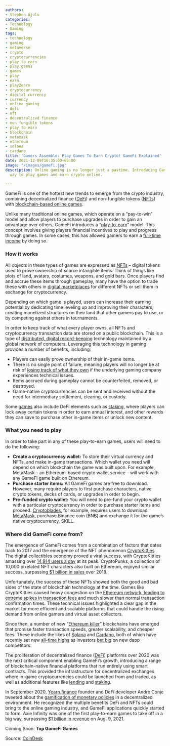 ```yaml
---
authors:
- Stephen Ajulu
categories:
- Technology
- Gaming
tags:
- technology
- gaming
- metaverse
- crypto
- cryptocurrencies
- play to earn
- play games
- games
- play
- earn
- play2earn
- cryptocurrency
- digital currency
- currency
- online gaming
- defi
- nft
- decentralized finance
- non fungible tokens
- play to earn
- blockchain
- metamask
- ethereum
- solana
- cardano
title: 'Gamers Assemble: Play Games To Earn Crypto! GameFi Explained'
date: 2021-12-09T16:35:00+03:00
image: "/images/gamefi.jpg"
description: Online gaming is no longer just a pastime. Introducing GameFi, a new
  way to play games and earn crypto online.

---
```

GameFi is one of the hottest new trends to emerge from the crypto industry, combining decentralized finance ([DeFi](https://stephenajulu.com/blog/decentralized-finance-defined/)) and non-fungible tokens ([NFTs](https://stephenajulu.com/blog/what-are-nfts-non-fungible-tokens-explained/)) with [blockchain-based online games](https://www.coindesk.com/business/2021/08/06/binance-smart-chain-beats-ethereum-by-some-metrics-thanks-to-latest-gamefi-craze/).

Unlike many traditional online games, which operate on a “pay-to-win” model and allow players to purchase upgrades in order to gain an advantage over others, GameFi introduces a “[play-to-earn](https://www.coindesk.com/markets/2021/07/29/a-play-to-earn-account-beats-a-bank-account/)” model. This concept involves giving players financial incentives to play and progress through games. In some cases, this has allowed gamers to earn a [full-time income](https://www.coindesk.com/business/2021/05/11/for-filipinos-axie-infinity-is-more-than-a-crypto-game/) by doing so.

### How it works

All objects in these types of games are expressed as [NFTs](https://www.coindesk.com/tech/2021/03/12/how-to-create-buy-and-sell-nfts/) – digital tokens used to prove ownership of scarce intangible items. Think of things like plots of land, avatars, costumes, weapons, and gold bars. Once players find and accrue these items through gameplay, many have the option to trade these with others in [digital marketplaces](https://www.coindesk.com/tech/2021/07/12/nft-marketplaces-a-beginners-guide/) for different NFTs or sell them in exchange for cryptocurrency.

Depending on which game is played, users can increase their earning potential by dedicating time leveling up and improving their characters, creating monetized structures on their land that other gamers pay to use, or by competing against others in tournaments.

In order to keep track of what every player owns, all NFTs and cryptocurrency transaction data are stored on a public blockchain. This is a type of [distributed, digital record-keeping](https://www.coindesk.com/learn/what-is-a-distributed-ledger/) technology maintained by a global network of computers. Leveraging this technology in gaming provides a number of benefits, including:

* Players can easily prove ownership of their in-game items.
* There is no single point of failure, meaning players will no longer be at risk of [losing track of what they own](https://pvplive.net/world-of-warcraft-bug-reverting-players-characters/) if the underlying gaming company experiences technical issues.
* Items accrued during gameplay cannot be counterfeited, removed, or destroyed.
* Game-native cryptocurrencies can be sent and received without the need for intermediary settlement, clearing, or custody.

Some [games](https://mobox.io/#/) also include DeFi elements such as [staking](https://www.coindesk.com/learn/4-tips-to-maximize-your-crypto-investment/), where players can lock away certain tokens in order to earn annual interest, and other rewards they can save to purchase other in-game items or unlock new content.

### What you need to play

In order to take part in any of these play-to-earn games, users will need to do the following:

* **Create a cryptocurrency wallet:** To store their virtual currency and NFTs, and make in-game transactions. Which wallet you need will depend on which blockchain the game was built upon. For example, MetaMask – an Ethereum-based crypto wallet service – will work with any GameFi game built on Ethereum.
* **Purchase starter items:** All GameFi games are free to download. However, many require players to first purchase characters, native crypto tokens, decks of cards, or upgrades in order to begin.
* **Pre-funded crypto wallet:** You will need to pre-fund your crypto wallet with a particular cryptocurrency in order to purchase starter items and proceed. [Cryptoblades](https://cryptoblades.gitbook.io/wiki/getting-started), for example, requires users to download [MetaMask](https://www.youtube.com/watch?v=2UFIN_ieh6U), purchase Binance coin (BNB) and exchange it for the game’s native cryptocurrency, SKILL.

### Where did GameFi come from?

The emergence of GameFi comes from a combination of factors that dates back to 2017 and the emergence of the NFT phenomenon [CryptoKitties](https://www.coindesk.com/markets/2019/09/12/cryptokitties-creator-raises-11-million-from-warner-a16z-to-launch-blockchain/). The digital collectibles economy proved a viral success, with CryptoKitties amassing over [14,914 users a day](https://www.coindesk.com/business/2020/03/05/the-team-behind-cryptokitties-is-one-step-closer-to-leaving-ethereum/) at its peak. CryptoPunks, a collection of 10,000 pixelated NFT characters also built on Ethereum, enjoyed similar success, surpassing[ $1 billion in sales ](https://techcrunch.com/2018/03/20/cryptokitties-raises-12m-from-andreessen-horowitz-and-union-square-ventures/)over 2018.

Unfortunately, the success of these NFTs showed both the good and bad sides of the state of blockchain technology at the time. Games like CryptoKitties caused heavy congestion on the [Ethereum network, leading to extreme spikes in transaction fees ](https://www.coindesk.com/loveable-digital-kittens-clogging-ethereums-blockchain)and much slower than normal transaction confirmation times. These technical issues highlighted a clear gap in the market for more efficient and scalable platforms that could handle the rising demand from online gamers and virtual asset collectors.

Since then, a number of new “[Ethereum killer](https://www.coindesk.com/markets/2021/09/01/solanas-sol-token-nearly-tripled-in-august-as-investors-bet-on-ethereum-killers/)” blockchains have emerged that promise faster transaction speeds, greater scalability, and cheaper fees. These include the likes of [Solana](https://twitter.com/CoinDesk/status/1431980810631061513?ref_src=twsrc%5Etfw) and [Cardano](https://www.coindesk.com/markets/2021/08/19/cardano-nears-all-time-high-as-investors-await-smart-contracts/), both of which have recently set new [all-time highs](https://www.coindesk.com/markets/2021/08/20/cardano-price-hits-all-time-high-overtakes-binance-coin-as-third-most-valuable-crypto/) as investors [bet big](https://www.coindesk.com/markets/2021/08/16/solana-terra-hit-all-time-highs-as-markets-disregard-last-weeks-defi-hacks/) on new dapp competitors.

The proliferation of decentralized finance ([DeFi](https://www.coindesk.com/what-is-defi)) platforms over 2020 was the next critical component enabling GameFi’s growth, introducing a range of blockchain-native financial platforms that run entirely using smart contracts. This provided the infrastructure for decentralized exchanges where in-game cryptocurrencies could be launched from and traded, as well as additional features like [lending](https://www.coindesk.com/tech/2021/07/13/defi-lending-3-major-risks-to-know/) and [staking](https://www.coindesk.com/markets/2020/08/20/binance-launches-defi-staking-with-cryptos-kava-and-dai/).

In September 2020, [Yearn.finance](https://www.coindesk.com/what-is-yearn-finance-yfi-defi-ethereum) founder and DeFi developer Andre Conje tweeted about the [gamification of monetary policies](https://twitter.com/AndreCronjeTech/status/1303969754907107329) in a decentralized environment. He recognized the multiple benefits DeFi and NFTs could bring to the online gaming industry, and GameFi applications quickly started to form. Axie Infinity was one of the first play-to-earn games to take off in a big way, surpassing [$1 billion in revenue](https://twitter.com/news_of_bsc/status/1424686970442223617?lang=en) on Aug. 9, 2021.

Coming Soon: **Top GameFi Games**

Source: [CoinDesk](https://www.coindesk.com/learn/gamefi-how-to-earn-crypto-playing-games-online/)
